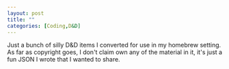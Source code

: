 ```yaml
---
layout: post
title: ""
categories: [Coding,D&D]
---
```


Just a bunch of silly D&D items I converted for use in my homebrew setting. As far as copyright goes, I don't claim own any of the material in it, it's just a fun JSON I wrote that I wanted to share.

<script src="https://gist.github.com/jpcranford/ede03023064d32eadbe29b142bbd1855.js"></script>
